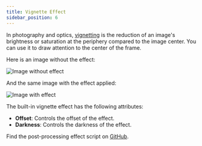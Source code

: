 ```yaml
---
title: Vignette Effect
sidebar_position: 6
---
```


In photography and optics, [vignetting][1] is the reduction of an image's brightness or saturation at the periphery compared to the image center. You can use it to draw attention to the center of the frame.

Here is an image without the effect:

![Image without effect](/images/user-manual/graphics/posteffects/without-effects.png)

And the same image with the effect applied:

![Image with effect](/images/user-manual/graphics/posteffects/with-vignette.png)

The built-in vignette effect has the following attributes:

* **Offset**: Controls the offset of the effect.
* **Darkness**: Controls the darkness of the effect.

Find the post-processing effect script on [GitHub][4].

[1]: https://en.wikipedia.org/wiki/Vignetting
[4]: https://github.com/playcanvas/engine/blob/main/scripts/posteffects/posteffect-vignette.js
